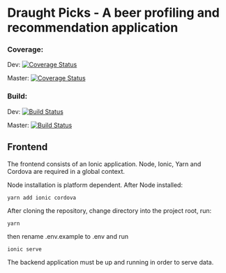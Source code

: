 #  Draught Picks - A beer profiling and recommendation application

### Coverage:
Dev:
[![Coverage Status](https://coveralls.io/repos/github/jakeharding/draught-picks-frontend/badge.svg?branch=dev)](https://coveralls.io/github/jakeharding/draught-picks-frontend?branch=dev)

Master:
[![Coverage Status](https://coveralls.io/repos/github/jakeharding/draught-picks-frontend/badge.svg?branch=master)](https://coveralls.io/github/jakeharding/draught-picks-frontend?branch=master)

### Build:
Dev: [![Build Status](https://travis-ci.org/jakeharding/draught-picks-frontend.svg?branch=dev)](https://travis-ci.org/jakeharding/draught-picks-frontend)

Master: [![Build Status](https://travis-ci.org/jakeharding/draught-picks-frontend.svg?branch=master)](https://travis-ci.org/jakeharding/draught-picks-frontend)

## Frontend

The frontend consists of an Ionic application. Node, Ionic, Yarn and Cordova are required in a global context.

Node installation is platform dependent. After Node installed:

`yarn add ionic cordova`

After cloning the repository, change directory into the project root, run:

`yarn`

then rename .env.example to .env and run

`ionic serve`

The backend application must be up and running in order to serve data.
